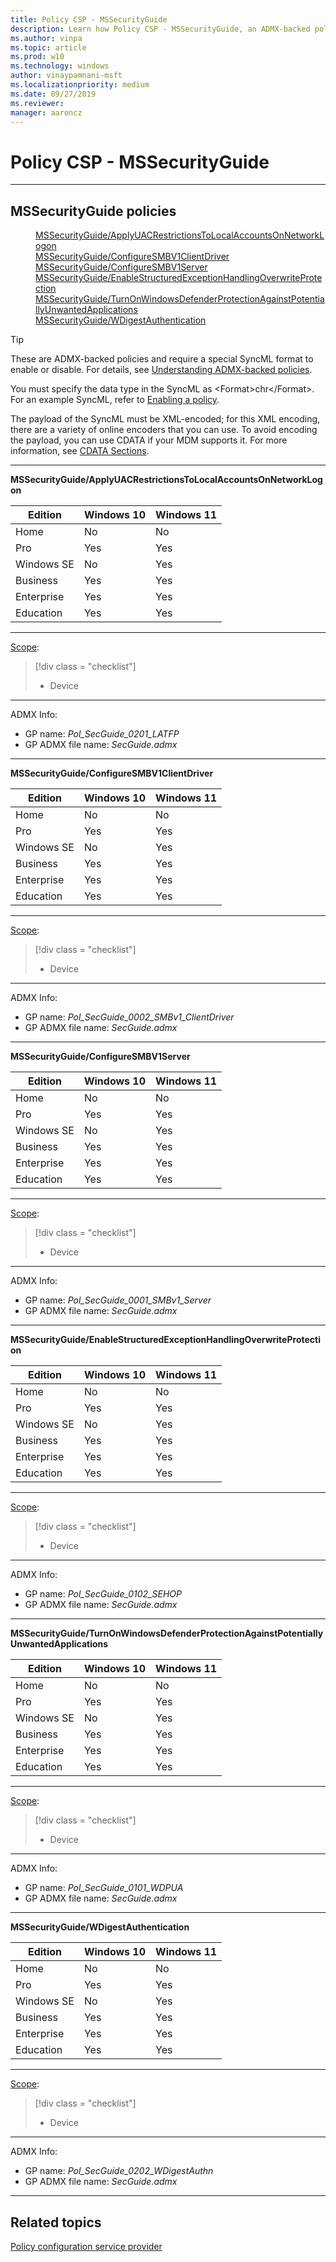 ```yaml
---
title: Policy CSP - MSSecurityGuide
description: Learn how Policy CSP - MSSecurityGuide, an ADMX-backed policy, requires a special SyncML format to enable or disable.
ms.author: vinpa
ms.topic: article
ms.prod: w10
ms.technology: windows
author: vinaypamnani-msft
ms.localizationpriority: medium
ms.date: 09/27/2019
ms.reviewer:
manager: aaroncz
---
```


# Policy CSP - MSSecurityGuide


<hr/>

<!--Policies-->
## MSSecurityGuide policies

<dl>
  <dd>
    <a href="#mssecurityguide-applyuacrestrictionstolocalaccountsonnetworklogon">MSSecurityGuide/ApplyUACRestrictionsToLocalAccountsOnNetworkLogon</a>
  </dd>
  <dd>
    <a href="#mssecurityguide-configuresmbv1clientdriver">MSSecurityGuide/ConfigureSMBV1ClientDriver</a>
  </dd>
  <dd>
    <a href="#mssecurityguide-configuresmbv1server">MSSecurityGuide/ConfigureSMBV1Server</a>
  </dd>
  <dd>
    <a href="#mssecurityguide-enablestructuredexceptionhandlingoverwriteprotection">MSSecurityGuide/EnableStructuredExceptionHandlingOverwriteProtection</a>
  </dd>
  <dd>
    <a href="#mssecurityguide-turnonwindowsdefenderprotectionagainstpotentiallyunwantedapplications">MSSecurityGuide/TurnOnWindowsDefenderProtectionAgainstPotentiallyUnwantedApplications</a>
  </dd>
  <dd>
    <a href="#mssecurityguide-wdigestauthentication">MSSecurityGuide/WDigestAuthentication</a>
  </dd>
</dl>

> [!TIP]
> These are ADMX-backed policies and require a special SyncML format to enable or disable. For details, see [Understanding ADMX-backed policies](../understand/understanding-admx-backed-policies.md).
>
> You must specify the data type in the SyncML as &lt;Format&gt;chr&lt;/Format&gt;. For an example SyncML, refer to [Enabling a policy](../understand/understanding-admx-backed-policies.md#enabling-a-policy).
>
> The payload of the SyncML must be XML-encoded; for this XML encoding, there are a variety of online encoders that you can use. To avoid encoding the payload, you can use CDATA if your MDM supports it. For more information, see [CDATA Sections](http://www.w3.org/TR/REC-xml/#sec-cdata-sect).

<hr/>

<!--Policy-->
<a href="" id="mssecurityguide-applyuacrestrictionstolocalaccountsonnetworklogon"></a>**MSSecurityGuide/ApplyUACRestrictionsToLocalAccountsOnNetworkLogon**

<!--SupportedSKUs-->

|Edition|Windows 10|Windows 11|
|--- |--- |--- |
|Home|No|No|
|Pro|Yes|Yes|
|Windows SE|No|Yes|
|Business|Yes|Yes|
|Enterprise|Yes|Yes|
|Education|Yes|Yes|

<!--/SupportedSKUs-->
<hr/>

<!--Scope-->
[Scope](./policy-configuration-service-provider.md#policy-scope):

> [!div class = "checklist"]
> * Device

<hr/>

<!--/Scope-->
<!--Description-->

<!--/Description-->

<!--ADMXBacked-->
ADMX Info:
-   GP name: *Pol_SecGuide_0201_LATFP*
-   GP ADMX file name: *SecGuide.admx*

<!--/ADMXBacked-->
<!--/Policy-->

<hr/>

<!--Policy-->
<a href="" id="mssecurityguide-configuresmbv1clientdriver"></a>**MSSecurityGuide/ConfigureSMBV1ClientDriver**

<!--SupportedSKUs-->

|Edition|Windows 10|Windows 11|
|--- |--- |--- |
|Home|No|No|
|Pro|Yes|Yes|
|Windows SE|No|Yes|
|Business|Yes|Yes|
|Enterprise|Yes|Yes|
|Education|Yes|Yes|

<!--/SupportedSKUs-->
<hr/>

<!--Scope-->
[Scope](./policy-configuration-service-provider.md#policy-scope):

> [!div class = "checklist"]
> * Device

<hr/>

<!--/Scope-->
<!--Description-->

<!--/Description-->


<!--ADMXBacked-->
ADMX Info:
-   GP name: *Pol_SecGuide_0002_SMBv1_ClientDriver*
-   GP ADMX file name: *SecGuide.admx*

<!--/ADMXBacked-->
<!--/Policy-->

<hr/>

<!--Policy-->
<a href="" id="mssecurityguide-configuresmbv1server"></a>**MSSecurityGuide/ConfigureSMBV1Server**

<!--SupportedSKUs-->

|Edition|Windows 10|Windows 11|
|--- |--- |--- |
|Home|No|No|
|Pro|Yes|Yes|
|Windows SE|No|Yes|
|Business|Yes|Yes|
|Enterprise|Yes|Yes|
|Education|Yes|Yes|

<!--/SupportedSKUs-->
<hr/>

<!--Scope-->
[Scope](./policy-configuration-service-provider.md#policy-scope):

> [!div class = "checklist"]
> * Device

<hr/>

<!--/Scope-->
<!--Description-->

<!--/Description-->


<!--ADMXBacked-->
ADMX Info:
-   GP name: *Pol_SecGuide_0001_SMBv1_Server*
-   GP ADMX file name: *SecGuide.admx*

<!--/ADMXBacked-->
<!--/Policy-->

<hr/>

<!--Policy-->
<a href="" id="mssecurityguide-enablestructuredexceptionhandlingoverwriteprotection"></a>**MSSecurityGuide/EnableStructuredExceptionHandlingOverwriteProtection**

<!--SupportedSKUs-->

|Edition|Windows 10|Windows 11|
|--- |--- |--- |
|Home|No|No|
|Pro|Yes|Yes|
|Windows SE|No|Yes|
|Business|Yes|Yes|
|Enterprise|Yes|Yes|
|Education|Yes|Yes|

<!--/SupportedSKUs-->
<hr/>

<!--Scope-->
[Scope](./policy-configuration-service-provider.md#policy-scope):

> [!div class = "checklist"]
> * Device

<hr/>

<!--/Scope-->
<!--Description-->

<!--/Description-->


<!--ADMXBacked-->
ADMX Info:
-   GP name: *Pol_SecGuide_0102_SEHOP*
-   GP ADMX file name: *SecGuide.admx*

<!--/ADMXBacked-->
<!--/Policy-->

<hr/>

<!--Policy-->
<a href="" id="mssecurityguide-turnonwindowsdefenderprotectionagainstpotentiallyunwantedapplications"></a>**MSSecurityGuide/TurnOnWindowsDefenderProtectionAgainstPotentiallyUnwantedApplications**

<!--SupportedSKUs-->

|Edition|Windows 10|Windows 11|
|--- |--- |--- |
|Home|No|No|
|Pro|Yes|Yes|
|Windows SE|No|Yes|
|Business|Yes|Yes|
|Enterprise|Yes|Yes|
|Education|Yes|Yes|

<!--/SupportedSKUs-->
<hr/>

<!--Scope-->
[Scope](./policy-configuration-service-provider.md#policy-scope):

> [!div class = "checklist"]
> * Device

<hr/>

<!--/Scope-->
<!--Description-->

<!--/Description-->

<!--ADMXBacked-->
ADMX Info:
-   GP name: *Pol_SecGuide_0101_WDPUA*
-   GP ADMX file name: *SecGuide.admx*

<!--/ADMXBacked-->
<!--/Policy-->

<hr/>

<!--Policy-->
<a href="" id="mssecurityguide-wdigestauthentication"></a>**MSSecurityGuide/WDigestAuthentication**

<!--SupportedSKUs-->

|Edition|Windows 10|Windows 11|
|--- |--- |--- |
|Home|No|No|
|Pro|Yes|Yes|
|Windows SE|No|Yes|
|Business|Yes|Yes|
|Enterprise|Yes|Yes|
|Education|Yes|Yes|

<!--/SupportedSKUs-->
<hr/>

<!--Scope-->
[Scope](./policy-configuration-service-provider.md#policy-scope):

> [!div class = "checklist"]
> * Device

<hr/>

<!--/Scope-->
<!--Description-->

<!--/Description-->

<!--ADMXBacked-->
ADMX Info:
-   GP name: *Pol_SecGuide_0202_WDigestAuthn*
-   GP ADMX file name: *SecGuide.admx*

<!--/ADMXBacked-->
<!--/Policy-->
<hr/>

<!--/Policies-->

## Related topics

[Policy configuration service provider](policy-configuration-service-provider.md)